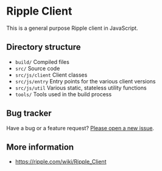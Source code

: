 # Ripple Client

This is a general purpose Ripple client in JavaScript.

## Directory structure

* `build/` Compiled files
* `src/` Source code
* `src/js/client` Client classes
* `src/js/entry` Entry points for the various client versions
* `src/js/util` Various static, stateless utility functions
* `tools/` Tools used in the build process

## Bug tracker

Have a bug or a feature request? [Please open a new issue](https://github.com/rippleFoundation/ripple-client/issues).

## More information

* https://ripple.com/wiki/Ripple_Client
